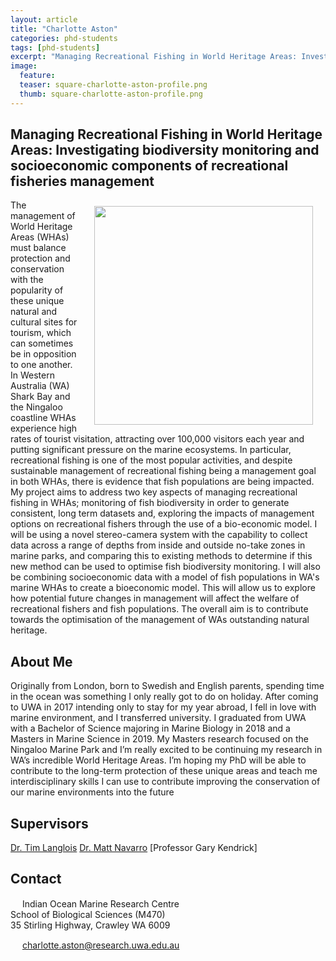 ```yaml
---
layout: article
title: "Charlotte Aston"
categories: phd-students
tags: [phd-students]
excerpt: "Managing Recreational Fishing in World Heritage Areas: Investigating biodiversity monitoring and socioeconomic components of recreational fisheries management"
image:
  feature: 
  teaser: square-charlotte-aston-profile.png
  thumb: square-charlotte-aston-profile.png
---
```

## Managing Recreational Fishing in World Heritage Areas: Investigating biodiversity monitoring and socioeconomic components of recreational fisheries management
<img src='/images/square-charlotte-aston-profile.png' align='right' width="350" hspace="20" vspace="10">

The management of World Heritage Areas (WHAs) must balance protection and conservation with the popularity of these unique natural and cultural sites for tourism, which can sometimes be in opposition to one another. In Western Australia (WA) Shark Bay and the Ningaloo coastline WHAs experience high rates of tourist visitation, attracting over 100,000 visitors each year and putting significant pressure on the marine ecosystems. In particular, recreational fishing is one of the most popular activities, and despite sustainable management of recreational fishing being a management goal in both WHAs, there is evidence that fish populations are being impacted. My project aims to address two key aspects of managing recreational fishing in WHAs; monitoring of fish biodiversity in order to generate consistent, long term datasets and, exploring the impacts of management options on recreational fishers through the use of a bio-economic model. I will be using a novel stereo-camera system with the capability to collect data across a range of depths from inside and outside no-take zones in marine parks, and comparing this to existing methods to determine if this new method can be used to optimise fish biodiversity monitoring. I will also be combining socioeconomic data with a model of fish populations in WA's marine WHAs to create a bioeconomic model. This will allow us to explore how potential future changes in management will affect the welfare of recreational fishers and fish populations. The overall aim is to contribute towards the optimisation of the management of WAs outstanding natural heritage.

## About Me
Originally from London, born to Swedish and English parents, spending time in the ocean was something I only really got to do on holiday. After coming to UWA in 2017 intending only to stay for my year abroad, I fell in love with marine environment, and I transferred university. I graduated from UWA with a Bachelor of Science majoring in Marine Biology in 2018 and a Masters in Marine Science in 2019. My Masters research focused on the Ningaloo Marine Park and I’m really excited to be continuing my research in WA’s incredible World Heritage Areas. I’m hoping my PhD will be able to contribute to the long-term protection of these unique areas and teach me interdisciplinary skills I can use to contribute improving the conservation of our marine environments into the future

## Supervisors
[Dr. Tim Langlois](https://marineecology.io/researchers/tim-langlois/ "Tim Langlois")
[Dr. Matt Navarro](https://marineecology.io/researchers/matthew-navarro/)
[Professor Gary Kendrick]


## Contact
<img src='/images/icons/building-regular.svg' width="15px"> Indian Ocean Marine Research Centre <br>
School of Biological Sciences (M470)<br>
35 Stirling Highway, Crawley WA 6009</p>

<img src='/images/icons/envelope-regular.svg' width="15px"> <a href="charlotte.aston@research.uwa.edu.au">charlotte.aston@research.uwa.edu.au</a><br>
